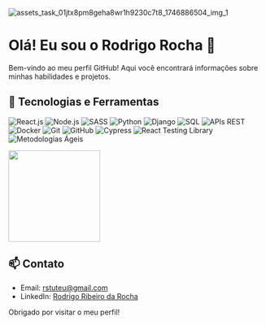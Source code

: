 
![assets_task_01jtx8pm8geha8wr1h9230c7t8_1746886504_img_1](https://github.com/user-attachments/assets/2e2d1498-76e4-4351-afdc-8a6aa76287a4)


# Olá! Eu sou o Rodrigo Rocha 👋

Bem-vindo ao meu perfil GitHub! Aqui você encontrará informações sobre minhas habilidades e projetos. 

## 🔧 Tecnologias e Ferramentas

![React.js](https://img.shields.io/badge/-React.js-61DAFB?logo=react&logoColor=white)
![Node.js](https://img.shields.io/badge/-Node.js-339933?logo=node.js&logoColor=white)
![SASS](https://img.shields.io/badge/-SASS-CC6699?logo=sass&logoColor=white)
![Python](https://img.shields.io/badge/-Python-3776AB?logo=python&logoColor=white)
![Django](https://img.shields.io/badge/-Django-092E20?logo=django&logoColor=white)
![SQL](https://img.shields.io/badge/-SQL-4479A1?logo=postgresql&logoColor=white)
![APIs REST](https://img.shields.io/badge/-APIs%20REST-000000?logo=api&logoColor=white)
![Docker](https://img.shields.io/badge/-Docker-2496ED?logo=docker&logoColor=white)
![Git](https://img.shields.io/badge/-Git-F05032?logo=git&logoColor=white)
![GitHub](https://img.shields.io/badge/-GitHub-181717?logo=github&logoColor=white)
![Cypress](https://img.shields.io/badge/-Cypress-17202C?logo=cypress&logoColor=white)
![React Testing Library](https://img.shields.io/badge/-React%20Testing%20Library-E33332?logo=testing-library&logoColor=white)
![Metodologias Ágeis](https://img.shields.io/badge/-Metodologias%20Ágeis-0052CC?logo=agile&logoColor=white)

<img height="180em" src="https://github-readme-stats.vercel.app/api/top-langs/?username=rodrigorirocha&layout=compact&langs_count=7&theme=dracula"/>

## 📫 Contato

- Email: rstuteu@gmail.com
- LinkedIn: [Rodrigo Ribeiro da Rocha](https://www.linkedin.com/in/rodrigo-ribeiro-da-rocha-9112b8172/)

Obrigado por visitar o meu perfil!
